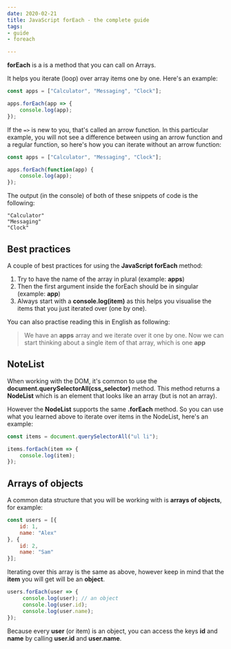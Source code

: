 ```yaml
---
date: 2020-02-21
title: JavaScript forEach - the complete guide
tags:
- guide
- foreach

---
```

**forEach** is a is a method that you can call on Arrays.

It helps you iterate (loop) over array items one by one. Here's an example:

```javascript
const apps = ["Calculator", "Messaging", "Clock"];

apps.forEach(app => {
    console.log(app);
});
```

If the `=>` is new to you, that's called an arrow function. In this particular example, you will not see a difference between using an arrow function and a regular function, so here's how you can iterate without an arrow function:

```javascript
const apps = ["Calculator", "Messaging", "Clock"];

apps.forEach(function(app) {
    console.log(app);
});
```

The output (in the console) of both of these snippets of code is the following:

    "Calculator"
    "Messaging"
    "Clock"

## Best practices

A couple of best practices for using the **JavaScript forEach** method:

1. Try to have the name of the array in plural (example: **apps**)
2. Then the first argument inside the forEach should be in singular (example: **app**)
3. Always start with a **console.log(item)** as this helps you visualise the items that you just iterated over (one by one).

You can also practise reading this in English as following:

> We have an **apps** array and we iterate over it one by one. Now we can start thinking about a single item of that array, which is one **app**

## NoteList

When working with the DOM, it's common to use the **document.querySelectorAll(css_selector)** method. This method returns a **NodeList** which is an element that looks like an array (but is not an array).

However the **NodeList** supports the same **.forEach** method. So you can use what you learned above to iterate over items in the NodeList, here's an example:

```javascript
const items = document.querySelectorAll("ul li");

items.forEach(item => {
    console.log(item);
});
```

## Arrays of objects

A common data structure that you will be working with is **arrays of objects**, for example:

```javascript
const users = [{
    id: 1,
    name: "Alex"
}, {
    id: 2,
    name: "Sam"
}];
```

Iterating over this array is the same as above, however keep in mind that the **item** you will get will be an **object**.

```javascript
users.forEach(user => {
     console.log(user); // an object
     console.log(user.id);
     console.log(user.name);
});
```

Because every **user** (or item) is an object, you can access the keys **id** and **name** by calling **user.id** and **user.name**.